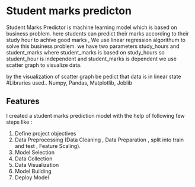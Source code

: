 
# Student marks predicton

Student Marks Predictor is machine learning model which is based on business problem. here students can predict their marks according to their study hour to achive good marks , We use linear regression algorithum to solve this business problem. we have two parameters study_hours and student_marks where student_marks is based on study_hours so student_hour is independent and student_marks is dependent we use scatter graph to visualize data.

by the visualization of scatter graph be pedict that data is in linear state #Libraries used.. Numpy, Pandas, Matplotlib, Joblib



## Features


I created a student marks prediction model with the help of following few steps like :

1. Define project objectives
2. Data Preprocessing (Data Cleaning , Data Preparation , split into train and test , Feature Scaling).
3. Model Selection
4. Data Collection
5. Data Visualization
6. Model Building
7. Deploy Model